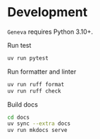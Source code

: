 # Development

`Geneva` requires Python 3.10+.

Run test

```sh
uv run pytest
```

Run formatter and linter

```sh
uv run ruff format
uv run ruff check
```

Build docs

```sh
cd docs
uv sync --extra docs
uv run mkdocs serve
```